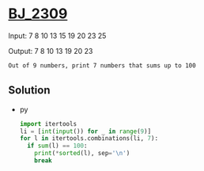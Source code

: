 # [BJ_2309](https://acmicpc.net/problem/2309)

Input:
7
8
10
13
15
19
20
23
25

Output:
7
8
10
13
19
20
23

```txt
Out of 9 numbers, print 7 numbers that sums up to 100
```

## Solution

* py

  ```py
  import itertools
  li = [int(input()) for _ in range(9)]
  for l in itertools.combinations(li, 7):
    if sum(l) == 100:
      print(*sorted(l), sep='\n')
      break
  ```
